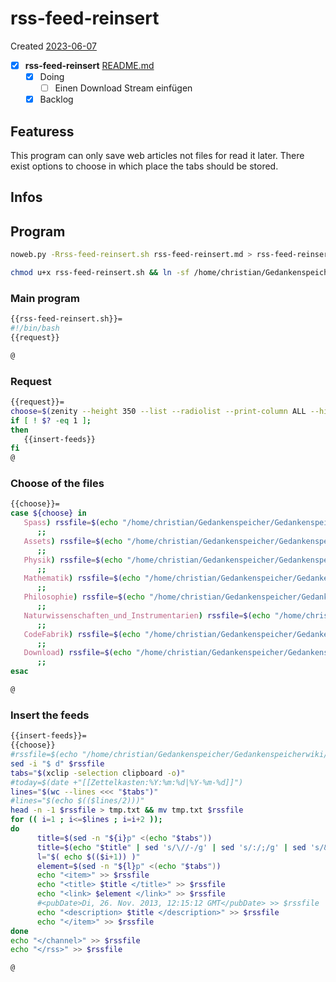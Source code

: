 # rss-feed-reinsert
Created [2023-06-07]()

- [X]  **rss-feed-reinsert**  [README.md](README.md)
   - [X] Doing
	  - [ ] Einen Download Stream einfügen
   - [X] Backlog

## Featuress

This program can only save web articles not files for read it later.
There exist options to choose in which place the tabs should be stored.

## Infos

## Program

```bash
noweb.py -Rrss-feed-reinsert.sh rss-feed-reinsert.md > rss-feed-reinsert.sh && echo 'fertig'
```


```bash
chmod u+x rss-feed-reinsert.sh && ln -sf /home/christian/Gedankenspeicher/Gedankenspeicherwiki/CodeFabrik/GedankenspeicherCoding/rss-feed-reinsert.sh ~/.local/bin/rss-feed-reinsert.sh && echo 'fertig'
```


### Main program

```bash
{{rss-feed-reinsert.sh}}=
#!/bin/bash
{{request}}

@

```

### Request

```bash
{{request}}=
choose=$(zenity --height 350 --list --radiolist --print-column ALL --hide-header --column "Checkbox" --column "What" True Spass FALSE Assets FALSE Physik FALSE Mathematik FALSE Philosophie FALSE Naturwissenschaften_und_Instrumentarien FALSE CodeFabrik FALSE Download)
if [ ! $? -eq 1 ];
then
   {{insert-feeds}}
fi
@
```

### Choose of the files

```bash
{{choose}}=
case ${choose} in
   Spass) rssfile=$(echo "/home/christian/Gedankenspeicher/Gedankenspeicherwiki/Spaß_Stream/Spass_Stream-rss.md")
	  ;;
   Assets) rssfile=$(echo "/home/christian/Gedankenspeicher/Gedankenspeicherwiki/Assets/Assets-rss.md")
	  ;;
   Physik) rssfile=$(echo "/home/christian/Gedankenspeicher/Gedankenspeicherwiki/Physik/Physik-rss.md")
	  ;;
   Mathematik) rssfile=$(echo "/home/christian/Gedankenspeicher/Gedankenspeicherwiki/Mathematik/Mathematik-rss.md")
	  ;;
   Philosophie) rssfile=$(echo "/home/christian/Gedankenspeicher/Gedankenspeicherwiki/Philosophie/Philosophie-rss.md")
	  ;;
   Naturwissenschaften_und_Instrumentarien) rssfile=$(echo "/home/christian/Gedankenspeicher/Gedankenspeicherwiki/Naturwissenschaften_und_Instrumentarien/Naturwissenschaften_und_Instrumentarien-rss.md")
	  ;;
   CodeFabrik) rssfile=$(echo "/home/christian/Gedankenspeicher/Gedankenspeicherwiki/CodeFabrik/CodeFabrik-rss.md")
	  ;;
   Download) rssfile=$(echo "/home/christian/Gedankenspeicher/Gedankenspeicherwiki/CodeFabrik/Download-rss.md")
	  ;;
esac

@
```

### Insert the feeds

```bash
{{insert-feeds}}=
{{choose}}
#rssfile=$(echo "/home/christian/Gedankenspeicher/Gedankenspeicherwiki/CodeFabrik/rss-source.rss")
sed -i "$ d" $rssfile
tabs="$(xclip -selection clipboard -o)"
#today=$(date +"[[Zettelkasten:%Y:%m:%d|%Y-%m-%d]]")
lines="$(wc --lines <<< "$tabs")"
#lines="$(echo $(($lines/2)))"
head -n -1 $rssfile > tmp.txt && mv tmp.txt $rssfile
for (( i=1 ; i<=$lines ; i=i+2 ));
do
	  title=$(sed -n "${i}p" <(echo "$tabs"))
	  title=$(echo "$title" | sed 's/\//-/g' | sed 's/:/;/g' | sed 's/&/;/g' | sed "s/|/;/g" | sed "s/·/;/g" | sed "s/💤/;/g")
	  l="$( echo $(($i+1)) )"
	  element=$(sed -n "${l}p" <(echo "$tabs"))
	  echo "<item>" >> $rssfile
	  echo "<title> $title </title>" >> $rssfile
	  echo "<link> $element </link>" >> $rssfile
	  #<pubDate>Di, 26. Nov. 2013, 12:15:12 GMT</pubDate> >> $rssfile
	  echo "<description> $title </description>" >> $rssfile
	  echo "</item>" >> $rssfile
done
echo "</channel>" >> $rssfile
echo "</rss>" >> $rssfile

@

```
